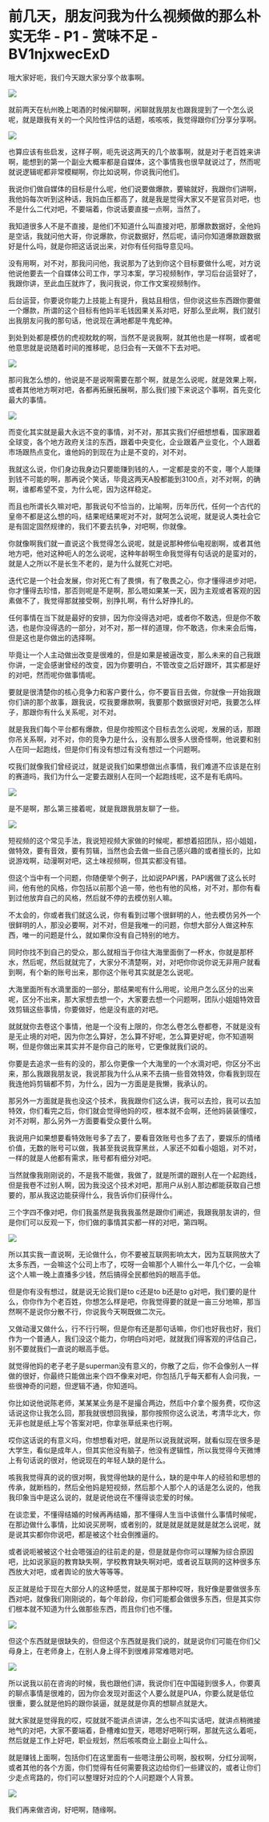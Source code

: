 # 前几天，朋友问我为什么视频做的那么朴实无华 - P1 - 赏味不足 - BV1njxwecExD

哦大家好呃，我们今天跟大家分享个故事啊。

![](img/7f1937724de834dd9a3d0a3f108eaf61_1.png)

就前两天在杭州晚上喝酒的时候闲聊啊，闲聊就我朋友也跟我提到了一个怎么说呢，就是跟我有关的一个风险性评估的话题，咳咳咳，我觉得跟你们分享分享啊。



![](img/7f1937724de834dd9a3d0a3f108eaf61_3.png)

也算应该有些启发，这样子啊，呃先说这两天的几个故事啊，就是对于老百姓来讲啊，能想到的第一个副业大概率都是自媒体，这个事情我也很早就说过了，然而呢就说逻辑呢都非常模糊啊，你比如说啊，你说我问他们。

我说你们做自媒体的目标是什么呢，他们说要做爆款，要输就好，我跟你们讲啊，我他妈每次听到这种话，我妈血压都高了，就是我是觉得大家又不是官员对吧，也不是什么二代对吧，不要端着，你说话要直接一点啊，当然了。

我知道很多人不是不直接，是他们不知道什么叫直接对吧，那爆款数据好，全他妈是空话，我就问他大哥，你说爆款，你说数据好，然后呢，请问你知道爆款跟数据好是什么吗，就是你把这话说出来，对你有任何指导意见吗。

没有用啊，对不对，那我问问他，我说那为了达到你这个目标要做什么呢，对方说他说他要去一个自媒体公司工作，学习本案，学习视频制作，学习后台运营好了，我跟你讲，至此血压就炸了，我问我说，你工作文案视频制作。

后台运营，你要说你能力上技能上有提升，我姑且相信，但你说这些东西跟你要做一个爆款，所谓的这个目标有他妈半毛钱因果关系对吧，好那么至此啊，我们就引出我朋友问我的那句话，他说现在满地都是牛鬼蛇神。

到处到处都是模仿的虎视眈眈的啊，当然不是说我啊，就其他也是一样啊，或者呢他意思就是说随着时间的推移呢，总归会有一天做不下去对吧。



![](img/7f1937724de834dd9a3d0a3f108eaf61_5.png)

那问我怎么想的，他说是不是说啊需要在那个啊，就是怎么说呢，就是效果上啊，或者其他地方啊对吧，各都再拓展拓展啊，那么我们接下来说这个事啊，首先变化最大的事情。



![](img/7f1937724de834dd9a3d0a3f108eaf61_7.png)

而变化其实就是最大永远不变的事情，对不对，那其实我们仔细想想看，国家跟着全球变，各个地方政府关注的东西，跟着中央变化，企业跟着产业变化，个人跟着市场跟热点变化，谁他妈的到现在为止是不变的，对不对。

我就这么说，你们身边我身边只要能赚到钱的人，一定都是变的不变，哪个人能赚到钱不可能的啊，那再说个笑话，毕竟这两天A股都能到3100点，对不对啊，的确啊，谁都希望不变，为什么呢，因为这样稳定。

而且也所谓长久嘛对吧，那我说句不恰当的，比喻啊，历年历代，任何一个古代的皇帝不都是这么想的吗，结果呢结果呢对不对，就呵怎么说呢，就是说人类社会它是有固定固然规律的，我们不要去抗争，对吧啊，你就像。

你就像啊我们就一直说这个我觉得怎么说呢，就是说那种修仙电视剧啊，或者其他地方吧，他对这种呃人的怎么说呢，这种年龄啊生命我觉得有句话说的是蛮对的，就是人之所以不是长生不老的，是为什么就死亡对吧。

迭代它是一个社会发展，你对死亡有了畏惧，有了敬畏之心，你才懂得进步对吧，你才懂得去珍惜，那否则呢是不是啊，那么嗯如果某一天，因为主观或者客观的因素做不了，我觉得那就接受啊，别挣扎啊，有什么好挣扎的。

任何事情在当下就是最好的安排，因为你没得选对吧，或者你不敢选，但是你不敢选，也是你没得选的一部分，对不对，那一样的道理，你不敢选，你未来会后悔，但是这也是你做出的选择啊。

毕竟让一个人主动做出改变是很难的，但是如果是被逼改变，那么未来的自己我跟你讲，一定会感谢曾经的改变，因为你要明白，不管改变之后好跟坏，其实都是好的对吧，然而呢你做事情呢。

要就是很清楚你的核心竞争力和客户要什么，你不要盲目去做，你就像一开始我跟你们讲的那个故事，跟我说，哎我要爆款啊，我要那个数据很好对吧，我要怎么样子，那跟你有什么关系呢，对不对。

就是我我们每个平台都有爆款，但是你按照这个目标去怎么说呢，发展的话，那跟你吊关系啊，对不对，你的竞争力是什么，没有那么很多人很奇怪啊，他说要和别人在同一起跑线，但是你们有没有想过有没有想过一个问题啊。

哎我们就像我们曾经说过，就是说我们如果想做出点事情，我们难道不应该是在别的赛道吗，我们为什么一定要去跟别人在同一个起跑线呢，这不是有毛病吗。



![](img/7f1937724de834dd9a3d0a3f108eaf61_9.png)

是不是啊，那么第三接着呢，就是我跟我朋友聊了一些。

![](img/7f1937724de834dd9a3d0a3f108eaf61_11.png)

短视频的这个常见手法，我说短视频大家做的时候呢，都想着招团队，招小姐姐，做特效，要有音效，要有剪辑，当然也会去做一些自己感兴趣的或者擅长的，比如说游戏啊，动漫啊对吧，这土味视频啊，但其实都没有错。

但这个当中有一个问题，你随便举个例子，比如说PAPI酱，PAPI酱做了这么长时间，他有他的风格，你包括以前那个追一带，他也有他的风格，对不对，那你有看到过他放弃自己的风格，然后就不停的去模仿别人嘛。

不太会的，你或者我们就这么说，你有看到过哪个很鲜明的人，他去模仿另外一个很鲜明的人，那没必要啊，对不对，但是我唯一的问题，你想大部分人做这种东西，唯一的问题是什么，就如果你没有自己特别的地方。

同时你找不到自己的受众，那么就相当于你往大海里面倒了一杯水，你就是那杯水，然后呢，然后就就完了，大家分不清楚啊，对，对吧你你说你说无非用户就看到啊，有个新的账号出来，那你这个账号其实就是怎么说呢。

大海里面所有水滴里面的一部分，那结果呢有什么用呢，论用户怎么区分的出来呢，区分不出来，那大家想去想一个，大家要去想一个问题啊，团队小姐姐特效音效剪辑这些事情，你要做好，他是没有底的对吧。

就就就你去卷这个事情，他是一个没有上限的，你怎么卷怎么卷都卷，不就是没有是无止境的对吧，因为你怎么算好，怎么算不好呢，怎么算更好呢，你不知道啊啊，但是你做出来其实并不是你自己的账号，它更像就我们说的。

你要是去追求一些有的没的，那么你更像一个大海里的一个水滴对吧，你区分不出来，那么我跟我朋友说，我说那我为什么从来不去搞一些音效特效，你看我到现在我连他妈剪辑都不剪，为什么，因为一方面是是我懒，我承认的。

那另外一方面就是我也没这个技术，我我跟你们这么讲，我可以去捡，我可以去加特效，你们看完之后，你们就会觉得他妈的哎，根本就不会啊，还他妈装装懂哎，对不对啊，那么另外一方面要看受众要什么啊。

我说用户如果想要看特效账号多了去了，要看音效账号也多了去了，要娱乐的情绪价值，无数的账号可以做，我甚至我说我穿黑丝，人家还不如看小姐姐，对不对，一样的就是人他都有需求，账号都有细分对吧。

当然就像我刚刚说的，不是我不能做，我做了，就是所谓的跟别人在一个起跑线，但是我卷不过别人啊，因为我没这个技术对吧，那用户从别人那边都能获取自己想要的，那从我这边能获得什么，我告诉你们获得什么。

三个字四不像对吧，你们我虽然是我我我虽然是跟你们阐述，我跟我朋友讲的，但是你们可以反观一下，你们做的事情其实都一样的对吧，第四啊。



![](img/7f1937724de834dd9a3d0a3f108eaf61_13.png)

所以其实我一直说啊，无论做什么，你不要被互联网影响太大，因为互联网放大了太多东西，一会嘛这个公司上市了，哎呀一会嘛那个人嘛什么一年几个亿，一会嘛这个人嘛一晚上直播多少钱，然后搞得全民都他妈的眼高手低。

但是你有没有想过，就是说无论我们是to c还是to b还是to g对吧，我们要的是什么，你你作为个老百姓，你想怎么样是吧，你我觉得要的就是一亩三分地嘛，那当然啊不是说你分散不行，你说我今天啊既做二次元。

又做动漫又做什么，行不行行啊，但是你有还是那句话嘛，你们也好我也好，我们作为一个普通人，我们没这个能力，你明白吗对吧，就就我们得客观的评估自己，别不要就我们一直说的眼高手低。

就觉得他妈的老子老子是superman没有意义的，你散了之后，你不会像别人一样做的很好，你最终只能做出来个四不像来对吧，你包括几乎每天都有人会问我，一些很神奇的问题，但逻辑不通，你知道吗。

你比如说他说陈老师，某某某业务是不是撮合两边，然后中介拿个服务费，哎你这话说这你让我怎么回，那我就很想回我操，那你按照你这么说法，考清华北大，你无非也就是纸上写个答案对吧，你拿张草纸来也行啊。

哎你这话说的有意义吗，你想想看对吧，就是所以说我就说啊，就看似现在很多是大学生，看似是成年人，但其实他没有脑子，他没有逻辑性，所以我觉得今天微博上有句话说的很对，他说现在的年轻人缺的是什么。

咳我我觉得真的说的很对啊，我觉得他缺的是什么，缺的是中年人的经验和思想的传承，就断档的，然后全他妈是短视频，然后那个人那个人的话是怎么说的，他我我印象当中是这么说的，就是说他说在不懂得谈恋爱的时候。

在谈恋爱，不懂得结婚的时候再再结婚，那不懂得人生当中该做什么事情时候呢，在那边做什么事情，比如说买房啊，或者别的，就是就是就是就是就怎么说呢，就是说其实都你你说吧，都是被这个社会倒推逼的。

或者说呃被被这个社会嗯强迫的往前走的是，但是就是你你可以理解为综合原因吧，比如说家庭的教育缺失啊，学校教育缺失啊对吧，或者说互联网的这种很多东西放大对吧，或者舆论的放大等等等。

反正就是给于现在大部分人的这种感觉，就是属于那种哎呀，我好像是要做很多东西对吧，就像我们刚刚说的，每个年龄段，你们可能都会做很多东西，但是其实你们根本就不知道为什么做那些东西，而且你们也不懂。



![](img/7f1937724de834dd9a3d0a3f108eaf61_15.png)

但这个东西就是很缺失的，但但这个东西就是我们说的，就是说你们可能在你们父母身上，在老师身上，在别人身上得不到很难非常难嗯对吧。



![](img/7f1937724de834dd9a3d0a3f108eaf61_17.png)

所以说我以前在咨询的时候，我也跟他们讲，我说你们在中国碰到很多人，你要真的聊点事情是很难的，因为你会发现对面这个人要么就是PUA，你要么就是低位很重，要么就是他妈的跟你装逼，就是就是你真的想聊点就是大。

就大家就是觉得我的哎，哎就就不能讲点讲讲，怎么也不叫实话吧，就讲点稍微接地气的对吧，大家不要端着，卧槽难如登天，嗯嗯好吧啊行啊，那就先这么着呃，然后就是工作上好吧，职业规划，然后咳咳商业上副业上叫什么。

就是赚钱上面啊，包括你们在这里面有一些嗯注册公司啊，股权啊，分红分润啊，或者其他的各个方面，你们觉得有任何需要我这边给你们一些建议的，或者让你们少走点弯路的，你们可以整理好对应的个人问题跟个人背景。



![](img/7f1937724de834dd9a3d0a3f108eaf61_19.png)

我们再来做咨询，好吧啊，随缘啊。
